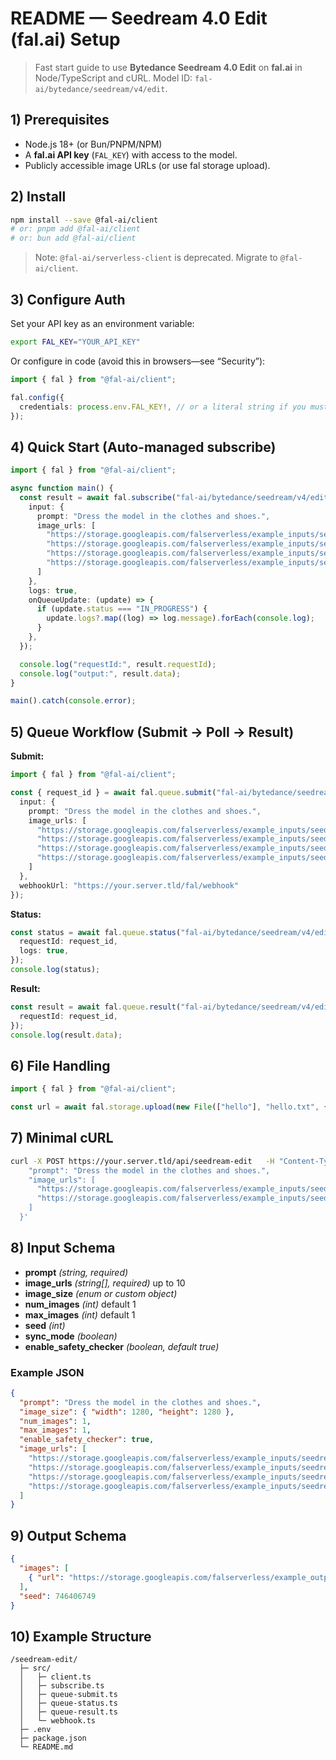 # README — Seedream 4.0 Edit (fal.ai) Setup

> Fast start guide to use **Bytedance Seedream 4.0 Edit** on **fal.ai** in Node/TypeScript and cURL. Model ID: `fal-ai/bytedance/seedream/v4/edit`.

## 1) Prerequisites

- Node.js 18+ (or Bun/PNPM/NPM)  
- A **fal.ai API key** (`FAL_KEY`) with access to the model.  
- Publicly accessible image URLs (or use fal storage upload).

## 2) Install

```bash
npm install --save @fal-ai/client
# or: pnpm add @fal-ai/client
# or: bun add @fal-ai/client
```

> Note: `@fal-ai/serverless-client` is deprecated. Migrate to `@fal-ai/client`.

## 3) Configure Auth

Set your API key as an environment variable:

```bash
export FAL_KEY="YOUR_API_KEY"
```

Or configure in code (avoid this in browsers—see “Security”):

```ts
import { fal } from "@fal-ai/client";

fal.config({
  credentials: process.env.FAL_KEY!, // or a literal string if you must
});
```

## 4) Quick Start (Auto-managed subscribe)

```ts
import { fal } from "@fal-ai/client";

async function main() {
  const result = await fal.subscribe("fal-ai/bytedance/seedream/v4/edit", {
    input: {
      prompt: "Dress the model in the clothes and shoes.",
      image_urls: [
        "https://storage.googleapis.com/falserverless/example_inputs/seedream4_edit_input_1.png",
        "https://storage.googleapis.com/falserverless/example_inputs/seedream4_edit_input_2.png",
        "https://storage.googleapis.com/falserverless/example_inputs/seedream4_edit_input_3.png",
        "https://storage.googleapis.com/falserverless/example_inputs/seedream4_edit_input_4.png"
      ]
    },
    logs: true,
    onQueueUpdate: (update) => {
      if (update.status === "IN_PROGRESS") {
        update.logs?.map((log) => log.message).forEach(console.log);
      }
    },
  });

  console.log("requestId:", result.requestId);
  console.log("output:", result.data);
}

main().catch(console.error);
```

## 5) Queue Workflow (Submit → Poll → Result)

**Submit:**
```ts
import { fal } from "@fal-ai/client";

const { request_id } = await fal.queue.submit("fal-ai/bytedance/seedream/v4/edit", {
  input: {
    prompt: "Dress the model in the clothes and shoes.",
    image_urls: [
      "https://storage.googleapis.com/falserverless/example_inputs/seedream4_edit_input_1.png",
      "https://storage.googleapis.com/falserverless/example_inputs/seedream4_edit_input_2.png",
      "https://storage.googleapis.com/falserverless/example_inputs/seedream4_edit_input_3.png",
      "https://storage.googleapis.com/falserverless/example_inputs/seedream4_edit_input_4.png"
    ]
  },
  webhookUrl: "https://your.server.tld/fal/webhook"
});
```

**Status:**
```ts
const status = await fal.queue.status("fal-ai/bytedance/seedream/v4/edit", {
  requestId: request_id,
  logs: true,
});
console.log(status);
```

**Result:**
```ts
const result = await fal.queue.result("fal-ai/bytedance/seedream/v4/edit", {
  requestId: request_id,
});
console.log(result.data);
```

## 6) File Handling

```ts
import { fal } from "@fal-ai/client";

const url = await fal.storage.upload(new File(["hello"], "hello.txt", { type: "text/plain" }));
```

## 7) Minimal cURL

```bash
curl -X POST https://your.server.tld/api/seedream-edit   -H "Content-Type: application/json"   -d '{
    "prompt": "Dress the model in the clothes and shoes.",
    "image_urls": [
      "https://storage.googleapis.com/falserverless/example_inputs/seedream4_edit_input_1.png",
      "https://storage.googleapis.com/falserverless/example_inputs/seedream4_edit_input_2.png"
    ]
  }'
```

## 8) Input Schema

- **prompt** *(string, required)*  
- **image_urls** *(string[], required)* up to 10  
- **image_size** *(enum or custom object)*  
- **num_images** *(int)* default 1  
- **max_images** *(int)* default 1  
- **seed** *(int)*  
- **sync_mode** *(boolean)*  
- **enable_safety_checker** *(boolean, default true)*  

### Example JSON
```json
{
  "prompt": "Dress the model in the clothes and shoes.",
  "image_size": { "width": 1280, "height": 1280 },
  "num_images": 1,
  "max_images": 1,
  "enable_safety_checker": true,
  "image_urls": [
    "https://storage.googleapis.com/falserverless/example_inputs/seedream4_edit_input_1.png",
    "https://storage.googleapis.com/falserverless/example_inputs/seedream4_edit_input_2.png",
    "https://storage.googleapis.com/falserverless/example_inputs/seedream4_edit_input_3.png",
    "https://storage.googleapis.com/falserverless/example_inputs/seedream4_edit_input_4.png"
  ]
}
```

## 9) Output Schema

```json
{
  "images": [
    { "url": "https://storage.googleapis.com/falserverless/example_outputs/seedream4_edit_output.png" }
  ],
  "seed": 746406749
}
```

## 10) Example Structure

```
/seedream-edit/
  ├─ src/
  │   ├─ client.ts
  │   ├─ subscribe.ts
  │   ├─ queue-submit.ts
  │   ├─ queue-status.ts
  │   ├─ queue-result.ts
  │   └─ webhook.ts
  ├─ .env
  ├─ package.json
  └─ README.md
```
